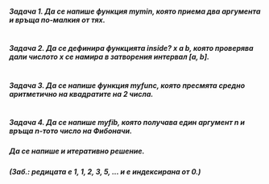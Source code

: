 #
##### Задача 1. Да се напише функция mymin, която приема два аргумента и връща по-малкия от тях.
#
##### Задача 2. Да се дефинира функцията inside? x a b, която проверява дали числото x се намира в затворения интервал [a, b].
#
##### Задача 3. Да се напише функция myfunc, която пресмята средно аритметично на квадратите на 2 числа.
#
##### Задача 4. Да се напише myfib, която получава един аргумент n и връща n-тото число на Фибоначи. 
##### Да се напише и итеративно решение.

##### (Заб.: редицата е 1, 1, 2, 3, 5, ... и е индексирана от 0.)
